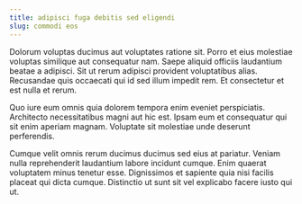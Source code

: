 ```yaml
---
title: adipisci fuga debitis sed eligendi
slug: commodi eos
---
```


Dolorum voluptas ducimus aut voluptates ratione sit. Porro et eius molestiae voluptas similique aut consequatur nam. Saepe aliquid officiis laudantium beatae a adipisci. Sit ut rerum adipisci provident voluptatibus alias. Recusandae quis occaecati qui id sed illum impedit rem. Et consectetur et est nulla et rerum.

Quo iure eum omnis quia dolorem tempora enim eveniet perspiciatis. Architecto necessitatibus magni aut hic est. Ipsam eum et consequatur qui sit enim aperiam magnam. Voluptate sit molestiae unde deserunt perferendis.

Cumque velit omnis rerum ducimus ducimus sed eius at pariatur. Veniam nulla reprehenderit laudantium labore incidunt cumque. Enim quaerat voluptatem minus tenetur esse. Dignissimos et sapiente quia nisi facilis placeat qui dicta cumque. Distinctio ut sunt sit vel explicabo facere iusto qui ut.
